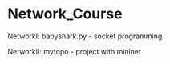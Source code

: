 # Network_Course

NetworkI: babyshark.py - socket programming

NetworkII: mytopo - project with mininet
